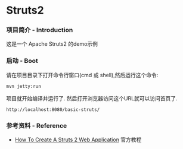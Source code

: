 # Struts2 

### 项目简介 - Introduction

这是一个 Apache Struts2 的demo示例

### 启动 - Boot

请在项目目录下打开命令行窗口(cmd 或 shell),然后运行这个命令:
```sh
mvn jetty:run
```
项目就开始编译并运行了. 然后打开浏览器访问这个URL就可以访问首页了.
```
http://localhost:8080/basic-struts/
```

### 参考资料 - Reference

- [How To Create A Struts 2 Web Application](https://struts.apache.org/getting-started/how-to-create-a-struts2-web-application.html) 官方教程